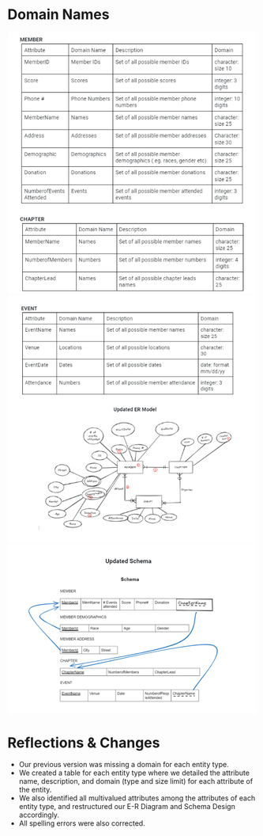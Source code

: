 # Domain Names


![Member, Chapter Domain](Member_&_Chapter_Domain.PNG)
![Event and Updated ER Model](Event_&_ER.PNG)
![Updated Schema](Updated_Schema.PNG)

# Reflections & Changes
- Our previous version was missing a domain for each entity type. 
- We created a table for each entity type where we detailed the attribute name, description, and domain (type and size limit) for each attribute of the entity.
- We also identified all multivalued attributes among the attributes of each entity type, and restructured our E-R Diagram and Schema Design accordingly. 
- All spelling errors were also corrected.

